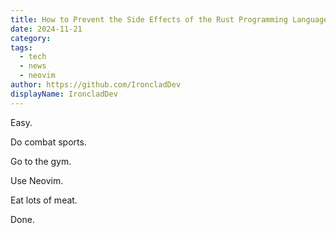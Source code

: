 ```yaml
---
title: How to Prevent the Side Effects of the Rust Programming Language
date: 2024-11-21
category: 
tags: 
  - tech
  - news
  - neovim
author: https://github.com/IroncladDev
displayName: IroncladDev
---
```


Easy.

Do combat sports.

Go to the gym.

Use Neovim.

Eat lots of meat.

Done.
